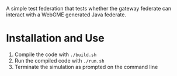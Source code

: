 A simple test federation that tests whether the gateway federate can interact with a WebGME generated Java federate.

# Installation and Use
1. Compile the code with `./build.sh`
2. Run the compiled code with `./run.sh`
3. Terminate the simulation as prompted on the command line

